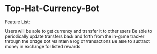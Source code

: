 # Top-Hat-Currency-Bot
Feature List:

Users will be able to get currency and transfer it to other users 
Be able to periodically update transfers back and forth from the in-game tracker through the bridge bot 
Maintain a log of transactions 
Be able to subtract money in exchange for listed rewards 
